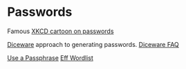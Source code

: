 # Passwords

Famous [XKCD cartoon on passwords](https://xkcd.com/936/)

[Diceware](https://theworld.com/~reinhold/diceware.html) approach to generating passwords. [Diceware FAQ](https://theworld.com/~reinhold/dicewarefaq.html#casino)

[Use a Passphrase](https://www.useapassphrase.com/)
[Eff Wordlist](https://www.rempe.us/diceware/#eff)